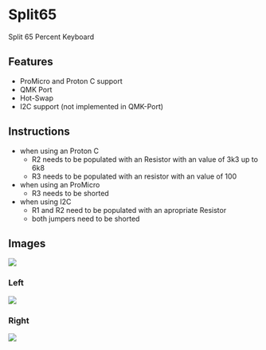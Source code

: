 # Split65
Split 65 Percent Keyboard

## Features
- ProMicro and Proton C support
- QMK Port
- Hot-Swap
- I2C support (not implemented in QMK-Port)

## Instructions
- when using an Proton C
  - R2 needs to be populated with an Resistor with an value of 3k3 up to 6k8
  - R3 needs to be populated with an resistor with an value of 100
- when using an ProMicro
  - R3 needs to be shorted
- when using I2C
  - R1 and R2 need to be populated with an apropriate Resistor
  - both jumpers need to be shorted

## Images
<img src="https://i.imgur.com/rWzYMgW.jpg">

### Left
<img src="https://i.imgur.com/6TQmdJk.png">

### Right
<img src="https://i.imgur.com/u5480U5.png">  
